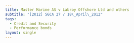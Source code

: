 ```yaml
---
title: Master Marine AS v Labroy Offshore Ltd and others
subtitle: "[2012] SGCA 27 / 18\_April\_2012"
tags:
  - Credit and Security
  - Performance bonds
layout: single
---
```


